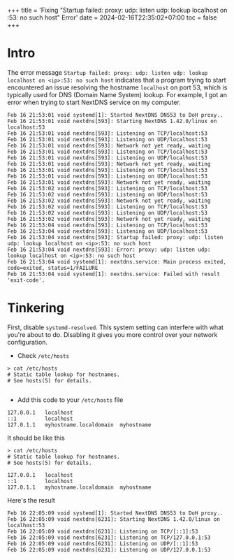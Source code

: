 +++
title = 'Fixing "Startup failed: proxy: udp: listen udp: lookup localhost on <ip>:53: no such host" Error'
date = 2024-02-16T22:35:02+07:00
toc = false
+++

# Intro
The error message `Startup failed: proxy: udp: listen udp: lookup localhost on <ip>:53: no such host` indicates that a program trying to start encountered an issue resolving the hostname `localhost` on port 53, which is typically used for DNS (Domain Name System) lookup. For example, I got an error when trying to start NextDNS service on my computer.
```
Feb 16 21:53:01 void systemd[1]: Started NextDNS DNS53 to DoH proxy..
Feb 16 21:53:01 void nextdns[593]: Starting NextDNS 1.42.0/linux on localhost:53
Feb 16 21:53:01 void nextdns[593]: Listening on TCP/localhost:53
Feb 16 21:53:01 void nextdns[593]: Listening on UDP/localhost:53
Feb 16 21:53:01 void nextdns[593]: Network not yet ready, waiting
Feb 16 21:53:01 void nextdns[593]: Listening on TCP/localhost:53
Feb 16 21:53:01 void nextdns[593]: Listening on UDP/localhost:53
Feb 16 21:53:01 void nextdns[593]: Network not yet ready, waiting
Feb 16 21:53:01 void nextdns[593]: Listening on TCP/localhost:53
Feb 16 21:53:01 void nextdns[593]: Listening on UDP/localhost:53
Feb 16 21:53:01 void nextdns[593]: Network not yet ready, waiting
Feb 16 21:53:02 void nextdns[593]: Listening on TCP/localhost:53
Feb 16 21:53:02 void nextdns[593]: Listening on UDP/localhost:53
Feb 16 21:53:02 void nextdns[593]: Network not yet ready, waiting
Feb 16 21:53:02 void nextdns[593]: Listening on TCP/localhost:53
Feb 16 21:53:02 void nextdns[593]: Listening on UDP/localhost:53
Feb 16 21:53:02 void nextdns[593]: Network not yet ready, waiting
Feb 16 21:53:04 void nextdns[593]: Listening on TCP/localhost:53
Feb 16 21:53:04 void nextdns[593]: Listening on UDP/localhost:53
Feb 16 21:53:04 void nextdns[593]: Startup failed: proxy: udp: listen udp: lookup localhost on <ip>:53: no such host
Feb 16 21:53:04 void nextdns[593]: Error: proxy: udp: listen udp: lookup localhost on <ip>:53: no such host
Feb 16 21:53:04 void systemd[1]: nextdns.service: Main process exited, code=exited, status=1/FAILURE
Feb 16 21:53:04 void systemd[1]: nextdns.service: Failed with result 'exit-code'.
```

# Tinkering
First, disable `systemd-resolved`. This system setting can interfere with what you're about to do. Disabling it gives you more control over your network configuration.

- Check `/etc/hosts`
```
> cat /etc/hosts
# Static table lookup for hostnames.
# See hosts(5) for details.
 

```

- Add this code to your `/etc/hosts` file
```
127.0.0.1   localhost
::1         localhost
127.0.1.1   myhostname.localdomain  myhostname
```

It should be like this
```
> cat /etc/hosts
# Static table lookup for hostnames.
# See hosts(5) for details.

127.0.0.1   localhost
::1         localhost
127.0.1.1   myhostname.localdomain  myhostname
```
Here's the result

```
Feb 16 22:05:09 void systemd[1]: Started NextDNS DNS53 to DoH proxy..
Feb 16 22:05:09 void nextdns[6231]: Starting NextDNS 1.42.0/linux on localhost:53
Feb 16 22:05:09 void nextdns[6231]: Listening on TCP/[::1]:53
Feb 16 22:05:09 void nextdns[6231]: Listening on TCP/127.0.0.1:53
Feb 16 22:05:09 void nextdns[6231]: Listening on UDP/[::1]:53
Feb 16 22:05:09 void nextdns[6231]: Listening on UDP/127.0.0.1:53
```